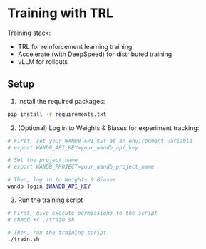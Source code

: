 # Training with TRL

Training stack:
- TRL for reinforcement learning training
- Accelerate (with DeepSpeed) for distributed training
- vLLM for rollouts 


## Setup

1. Install the required packages:
```bash
pip install -r requirements.txt
```

2. (Optional) Log in to Weights & Biases for experiment tracking:
```bash
# First, set your WANDB_API_KEY as an environment variable
# export WANDB_API_KEY=your_wandb_api_key

# Set the project name
# export WANDB_PROJECT=your_wandb_project_name

# Then, log in to Weights & Biases
wandb login $WANDB_API_KEY
```

3. Run the training script
```bash
# First, give execute permissions to the script
# chmod +x ./train.sh

# Then, run the training script
./train.sh
```

